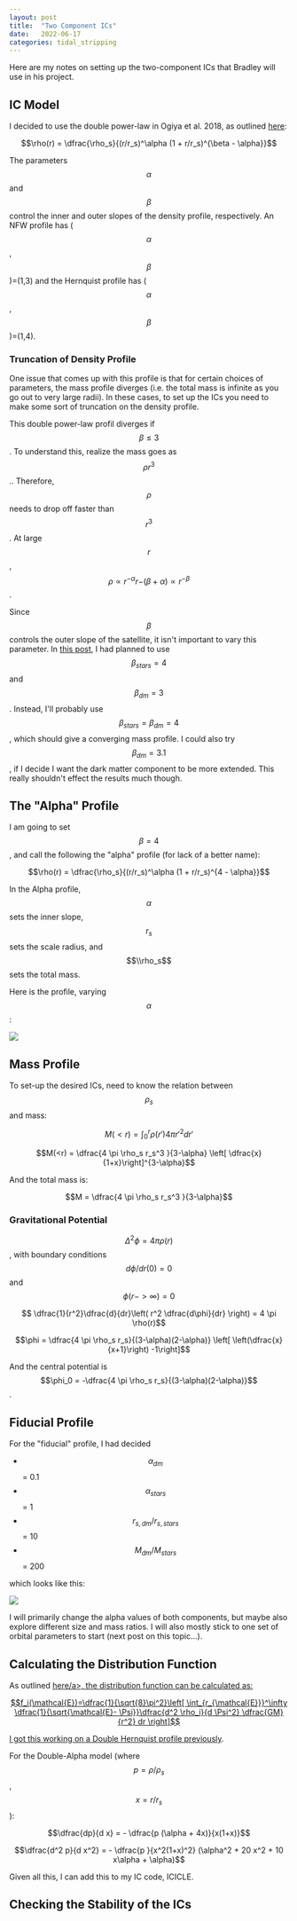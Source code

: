 ```yaml
---
layout: post
title:  "Two Component ICs"
date:   2022-06-17
categories: tidal_stripping
---
```



Here are my notes on setting up the two-component ICs that Bradley will use in his project.


## IC Model

I decided to use the double power-law in Ogiya et al. 2018, as outlined <a href="https://ndrakos.github.io/blog/tidal_stripping/General_model_for_two-component_satellite/"> here</a>:


$$\rho(r) = \dfrac{\rho_s}{(r/r_s)^\alpha (1 + r/r_s)^{\beta - \alpha}}$$


The parameters $$\alpha$$ and $$\beta$$ control the inner and outer slopes of the density profile, respectively. An NFW profile has ($$\alpha$$, $$\beta$$)=(1,3) and the Hernquist profile has ($$\alpha$$, $$\beta$$)=(1,4).

### Truncation of Density Profile

One issue that comes up with this profile is that for certain choices of parameters, the mass profile diverges (i.e. the total mass is infinite as you go out to very large radii). In these cases, to set up the ICs you need to make some sort of truncation on the density profile.


This double power-law profil diverges if $$\beta \leq 3$$. To understand this, realize the mass goes as $$\rho r^3$$.. Therefore, $$\rho$$ needs to drop off faster than $$r^3$$. At large $$r$$, $$\rho \propto r^{-\alpha} r{-(\beta + \alpha)} \propto r^{-\beta}$$.

Since $$\beta$$ controls the outer slope of the satellite, it isn't important to vary this parameter. In <a href="https://ndrakos.github.io/blog/tidal_stripping/General_model_for_two-component_satellite/">this post</a>, I had planned to use $$\beta_{stars}=4$$ and $$\beta_{dm}=3$$. Instead, I'll probably use $$\beta_{stars}=\beta_{dm}=4$$, which should give a converging mass profile. I could also try $$\beta_{dm}=3.1$$, if I decide I want the dark matter component to be more extended. This really shouldn't effect the results much though.


## The "Alpha" Profile

I am going to set $$\beta=4$$, and call the following the "alpha" profile (for lack of a better name):

$$\rho(r) = \dfrac{\rho_s}{(r/r_s)^\alpha (1 + r/r_s)^{4 - \alpha}}$$


In the Alpha profile, $$\alpha$$ sets the inner slope, $$r_s$$ sets the scale radius, and $$\\rho_s$$ sets the total mass.

Here is the profile, varying $$\alpha$$:

<img src="{{ site.baseurl }}/assets/plots/20220617_AlphaModel.png">


## Mass Profile

To set-up the desired ICs, need to know the relation between $$\rho_s$$ and mass:

$$M(<r) = \int_0^r \rho(r') 4 \pi r'^2 dr'$$

$$M(<r) =  \dfrac{4 \pi \rho_s r_s^3 }{3-\alpha} \left[ \dfrac{x}{1+x}\right]^{3-\alpha}$$

And the total mass is:

$$M = \dfrac{4 \pi \rho_s r_s^3 }{3-\alpha}$$


### Gravitational Potential

$$\Delta^2 \phi = 4 \pi \rho(r)$$, with boundary conditions $$d\phi/dr(0)=0$$ and $$\phi(r-> \infty)=0$$

$$ \dfrac{1}{r^2}\dfrac{d}{dr}\left( r^2 \dfrac{d\phi}{dr} \right) = 4 \pi \rho(r)$$

$$\phi = \dfrac{4 \pi \rho_s r_s}{(3-\alpha)(2-\alpha)} \left[ \left(\dfrac{x}{x+1}\right) -1\right]$$

And the central potential is $$\phi_0 = -\dfrac{4 \pi \rho_s r_s}{(3-\alpha)(2-\alpha)}$$.



## Fiducial Profile

For the "fiducial" profile, I had decided

- $$\alpha_{dm}$$ = 0.1
- $$\alpha_{stars}$$ =  1
- $$r_{s,dm}/r_{s,stars}$$ = 10
- $$M_{dm}/M_{stars}$$ =  200

which looks like this:

<img src="{{ site.baseurl }}/assets/plots/20220617_Alpha2Model.png">


I will primarily change the alpha values of both components, but maybe also explore different size and mass ratios. I will also mostly stick to one set of orbital parameters to start (next post on this topic...).


## Calculating the Distribution Function


As outlined <a href="https://ndrakos.github.io/blog/tidal_stripping/Two_Component_System/">here/a>, the distribution function can be calculated as:

$$f_i(\mathcal{E})=\dfrac{1}{\sqrt{8}\pi^2}\left[ \int_{r_{\mathcal{E}}}^\infty \dfrac{1}{\sqrt{\mathcal{E}- \Psi}}\dfrac{d^2 \rho_i}{d \Psi^2} \dfrac{GM}{r^2} dr \right]$$

I got this working on a Double Hernquist profile <a href="https://ndrakos.github.io/blog/tidal_stripping/Two_Component_System/">previously</a>.


For the Double-Alpha model (where $$p=\rho/\rho_s$$, $$x=r/r_s$$ ):

$$\dfrac{dp}{d x} = - \dfrac{p (\alpha + 4x)}{x(1+x)}$$

$$\dfrac{d^2 p}{d x^2} = - \dfrac{p }{x^2(1+x)^2}   (\alpha^2 + 20 x^2 + 10 x\alpha + \alpha)$$

Given all this, I can add this to my IC code, ICICLE.


## Checking the Stability of the ICs
